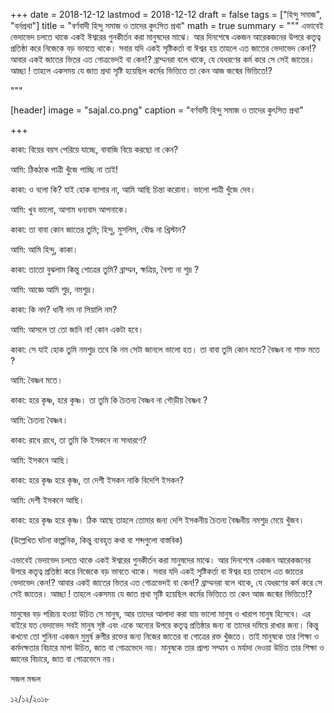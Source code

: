 +++
date = 2018-12-12
lastmod = 2018-12-12
draft = false
tags = ["হিন্দু সমাজ", "বর্নপ্রথা"]
title = "বর্ণবাদী হিন্দু সমাজ ও তাদের কুৎসিত প্রথা"
math = true
summary = """
এভাবেই ভেদাভেদ চলতে থাকে একই ঈশ্বরের গুনকীর্তন করা মানুষদের মাঝে। আর দিনশেষে একজন আরেকজনের উপরে কতৃত্ব প্রতিষ্ঠা করে নিজেকে বড় ভাবতে থাকে। সবার যদি একই সৃষ্টিকর্তা বা ঈশ্বর হয় তাহলে এত জাতের ভেদাভেদ কেন!? আবার একই জাতের ভিতর এত গোত্রভেদই বা কেন!? ব্রাম্মনরা বলে থাকে, যে যেধরণের কর্ম করে সে সেই জাতের। আচ্ছা ! তাহলে একসময় যে জাত প্রথা সৃষ্টি হয়েছিল কর্মের ভিত্তিতে তা কেন আজ জন্মের ভিত্তিতে!? 

"""

[header]
image = "sajal.co.png"
caption = "বর্ণবাদী হিন্দু সমাজ ও তাদের কুৎসিত প্রথা"

+++

কাকা: বিয়ের বয়স পেরিয়ে যাচ্ছে, বাবাজি বিয়ে করছো না কেন?
 
আমি: ঠিকঠাক পাত্রী খুঁজে পাচ্ছি না তাই!

কাকা: ও বলো কি? যাই হোক ব্যাপার না, আমি আছি চিন্তা করোনা। ভালো পাত্রী খুঁজে দেব।

আমি: খুব ভালো, আগাম ধন্যবাদ আপনাকে।

কাকা: তা বাবা কোন জাতের তুমি; হিন্দু, মুসলিম, বৌদ্ধ না খ্রিস্টান?

আমি: আমি হিন্দু, কাকা।

কাকা: তাতো বুঝলাম কিন্তু গোত্রের তুমি? ব্রাম্মন, ক্ষত্রিয়, বৈশ্য না শুদ্র ? 

আমি: আজ্ঞে আমি শুদ্র, নমশুদ্র।

কাকা: কি নম? ধানী নম না সিয়ালি নম?

আমি: আসলে তা তো জানি না! কোন একটা হবে।

কাকা: সে যাই হোক তুমি নমশুদ্র তবে কি নম সেটা জানলে ভালো হত। তা বাবা তুমি কোন মতে? বৈষ্ণব না শাক্ত মতে ?

আমি: বৈষ্ণব মতে।

কাকা: হরে কৃষ্ণ, হরে কৃষ্ণ। তা তুমি কি চৈতন্য বৈষ্ণব না গৌড়ীয় বৈষ্ণব ?

আমি: চৈতন্য বৈষ্ণব।

কাকা: রাধে রাধে, তা তুমি কি ইসকনে না সাধারণে?

আমি: ইসকনে আছি।

কাকা: হরে কৃষ্ণ হরে কৃষ্ণ, তা দেশী ইসকন নাকি বিদেশি ইসকন?

আমি: দেশী ইসকনে আছি।

কাকা: হরে কৃষ্ণ হরে কৃষ্ণ। ঠিক আছে তাহলে তোমার জন্য দেশি ইসকনীয় চৈতন্য বৈষ্ণবীয় নমশুদ্র মেয়ে খুঁজব।

(উল্লেখিত ঘটনা কাল্পনিক, কিন্তু ব্যবহৃত কথা বা শব্দগুলো বাস্তবিক)

এভাবেই ভেদাভেদ চলতে থাকে একই ঈশ্বরের গুনকীর্তন করা মানুষদের মাঝে। আর দিনশেষে একজন আরেকজনের উপরে কতৃত্ব প্রতিষ্ঠা করে নিজেকে বড় ভাবতে থাকে। সবার যদি একই সৃষ্টিকর্তা বা ঈশ্বর হয় তাহলে এত জাতের ভেদাভেদ কেন!? আবার একই জাতের ভিতর এত গোত্রভেদই বা কেন!? ব্রাম্মনরা বলে থাকে, যে যেধরণের কর্ম করে সে সেই জাতের। আচ্ছা ! তাহলে একসময় যে জাত প্রথা সৃষ্টি হয়েছিল কর্মের ভিত্তিতে তা কেন আজ জন্মের ভিত্তিতে!? 

মানুষের বড় পরিচয় হওয়া উচিত সে মানুষ, আর তাদের আলাদা করা যায় ভালো মানুষ ও খারাপ মানুষ হিসেবে। এর বাইরে যত ভেদাভেদ সবই মানুষ সৃষ্ট এবং একে অন্যের উপরে কতৃত্ব প্রতিষ্ঠার জন্য বা তাদের দমিয়ে রাখার জন্য। কিন্তু কখনো তো শুনিনা একজন মুমুর্ষ রুগীর রক্তের জন্য নিজের জাতের বা গোত্রের রক্ত খুঁজতে। তাই মানুষকে তার শিক্ষা ও কর্মদক্ষতার বিচারে মাপা উচিত, জাত বা গোত্রভেদে নয়। মানুষকে তার প্রাপ্য সম্মান ও মর্যাদা দেওয়া উচিত তার শিক্ষা ও জ্ঞানের বিচারে, জাত বা গোত্রভেদে নয়।

সজল মন্ডল

১২/১২/২০১৮
